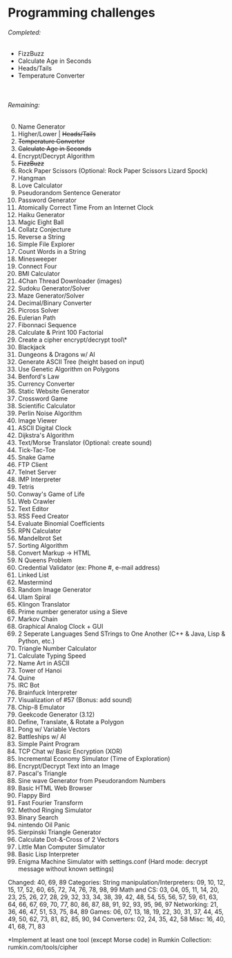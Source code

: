# Programming challenges

<h6>Completed:</h6>
<ul>
  <li>FizzBuzz</li>
  <li>Calculate Age in Seconds</li>
  <li>Heads/Tails</li>
  <li>Temperature Converter</li>
</ul>
&nbsp;
<br>
<h6>Remaining:</h6>
<ol start="0">
  <li>Name Generator</li>
  <li>Higher/Lower | <s>Heads/Tails</s></li>
  <li><s>Temperature Converter</s></li>
  <li><s>Calculate Age in Seconds</s></li>
  <li>Encrypt/Decrypt Algorithm</li>
  <li><s>FizzBuzz</s></li>
  <li>Rock Paper Scissors (Optional: Rock Paper Scissors Lizard Spock)</li>
  <li>Hangman</li>
  <li>Love Calculator</li>
  <li>Pseudorandom Sentence Generator</li>
  <li>Password Generator</li>
  <li>Atomically Correct Time From an Internet Clock</li>
  <li>Haiku Generator</li>
  <li>Magic Eight Ball</li>
  <li>Collatz Conjecture</li>
  <li>Reverse a String</li>
  <li>Simple File Explorer</li>
  <li>Count Words in a String</li>
  <li>Minesweeper</li>
  <li>Connect Four</li>
  <li>BMI Calculator</li>
  <li>4Chan Thread Downloader (images)</li>
  <li>Sudoku Generator/Solver</li>
  <li>Maze Generator/Solver</li>
  <li>Decimal/Binary Converter</li>
  <li>Picross Solver</li>
  <li>Eulerian Path</li>
  <li>Fibonnaci Sequence</li>
  <li>Calculate &amp; Print 100 Factorial</li>
  <li>Create a cipher encrypt/decrypt tool\*</li>
  <li>Blackjack</li>
  <li>Dungeons &amp; Dragons w/ AI</li>
  <li>Generate ASCII Tree (height based on input)</li>
  <li>Use Genetic Algorithm on Polygons</li>
  <li>Benford's Law</li>
  <li>Currency Converter</li>
  <li>Static Website Generator</li>
  <li>Crossword Game</li>
  <li>Scientific Calculator</li>
  <li>Perlin Noise Algorithm</li>
  <li>Image Viewer</li>
  <li>ASCII Digital Clock</li>
  <li>Dijkstra's Algorithm</li>
  <li>Text/Morse Translator (Optional: create sound)</li>
  <li>Tick-Tac-Toe</li>
  <li>Snake Game</li>
  <li>FTP Client</li>
  <li>Telnet Server</li>
  <li>IMP Interpreter</li>
  <li>Tetris</li>
  <li>Conway's Game of Life</li>
  <li>Web Crawler</li>
  <li>Text Editor</li>
  <li>RSS Feed Creator</li>
  <li>Evaluate Binomial Coefficients</li>
  <li>RPN Calculator</li>
  <li>Mandelbrot Set</li>
  <li>Sorting Algorithm</li>
  <li>Convert Markup -> HTML</li>
  <li>N Queens Problem</li>
  <li>Credential Validator (ex: Phone #, e-mail address)</li>
  <li>Linked List</li>
  <li>Mastermind</li>
  <li>Random Image Generator</li>
  <li>Ulam Spiral</li>
  <li>Klingon Translator</li>
  <li>Prime number generator using a Sieve</li>
  <li>Markov Chain</li>
  <li>Graphical Analog Clock + GUI</li>
  <li>2 Seperate Languages Send STrings to One Another (C++ &amp; Java, Lisp &amp; Python, etc.)</li>
  <li>Triangle Number Calculator</li>
  <li>Calculate Typing Speed</li>
  <li>Name Art in ASCII</li>
  <li>Tower of Hanoi</li>
  <li>Quine</li>
  <li>IRC Bot</li>
  <li>Brainfuck Interpreter</li>
  <li>Visualization of #57 (Bonus: add sound)</li>
  <li>Chip-8 Emulator</li>
  <li>Geekcode Generator (3.12)</li>
  <li>Define, Translate, &amp; Rotate a Polygon</li>
  <li>Pong w/ Variable Vectors</li>
  <li>Battleships w/ AI</li>
  <li>Simple Paint Program</li>
  <li>TCP Chat w/ Basic Encryption (XOR)</li>
  <li>Incremental Economy Simulator (Time of Exploration)</li>
  <li>Encrypt/Decrypt Text into an Image</li>
  <li>Pascal's Triangle</li>
  <li>Sine wave Generator from Pseudorandom Numbers</li>
  <li>Basic HTML Web Browser</li>
  <li>Flappy Bird</li>
  <li>Fast Fourier Transform</li>
  <li>Method Ringing Simulator</li>
  <li>Binary Search</li>
  <li>nintendo Oil Panic</li>
  <li>Sierpinski Triangle Generator</li>
  <li>Calculate Dot-&amp;-Cross of 2 Vectors</li>
  <li>Little Man Computer Simulator</li>
  <li>Basic Lisp Interpreter</li>
  <li>Enigma Machine Simulator with settings.conf (Hard mode: decrypt message without known settings)</li>
</ol>

Changed: 40, 69, 89
Categories:
  String manipulation/Interpreters:
    09, 10, 12, 15, 17, 52, 60, 65, 72, 74, 76, 78, 98, 99
  Math and CS:
    03, 04, 05, 11, 14, 20, 23, 25, 26, 27, 28, 29, 32, 33, 34, 38, 39, 42, 48, 54, 55, 56, 57, 59, 61, 63, 64, 66, 67, 69, 70, 77, 80, 86, 87, 88, 91, 92, 93, 95, 96, 97
  Networking:
    21, 36, 46, 47, 51, 53, 75, 84, 89
  Games:
    06, 07, 13, 18, 19, 22, 30, 31, 37, 44, 45, 49, 50, 62, 73, 81, 82, 85, 90, 94
  Converters:
    02, 24, 35, 42, 58
  Misc:
    16, 40, 41, 68, 71, 83

\*Implement at least one tool (except Morse code) in Rumkin Collection: rumkin.com/tools/cipher

